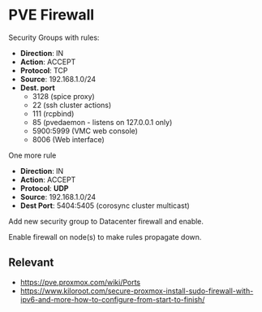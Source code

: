 # PVE Firewall


Security Groups with rules:
* **Direction**: IN
* **Action**: ACCEPT
* **Protocol**: TCP
* **Source**: 192.168.1.0/24
* **Dest. port**
  * 3128 (spice proxy)
  * 22 (ssh cluster actions)
  * 111 (rcpbind)
  * 85 (pvedaemon - listens on 127.0.0.1  only)
  * 5900:5999 (VMC web console)
  * 8006 (Web interface)

One more rule
* **Direction**: IN
* **Action**: ACCEPT
* **Protocol**: **UDP**
* **Source**: 192.168.1.0/24
* **Dest Port**: 5404:5405 (corosync cluster multicast)

Add new security group to Datacenter firewall and enable.

Enable firewall on node(s) to make rules propagate down.

## Relevant

* https://pve.proxmox.com/wiki/Ports
* https://www.kiloroot.com/secure-proxmox-install-sudo-firewall-with-ipv6-and-more-how-to-configure-from-start-to-finish/
